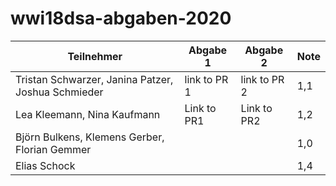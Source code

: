 # wwi18dsa-abgaben-2020


| Teilnehmer | Abgabe 1 | Abgabe 2 | Note |
|------------|----------|----------|------|
| Tristan Schwarzer, Janina Patzer, Joshua Schmieder | link to PR 1         |  link to PR 2        |  1,1    |
|      Lea Kleemann, Nina Kaufmann      |  Link to PR1         | Link to PR2         |  1,2    |
|  Björn Bulkens, Klemens Gerber, Florian Gemmer           |          |          |  1,0    |
|  Elias Schock           |          |          |  1,4    |
